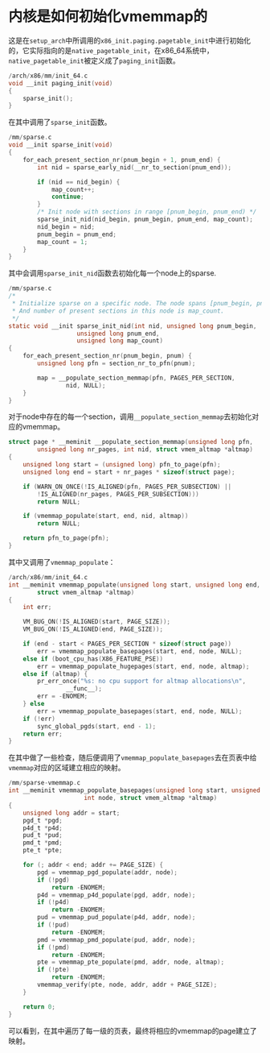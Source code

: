 # 内核是如何初始化vmemmap的

这是在`setup_arch`中所调用的`x86_init.paging.pagetable_init`中进行初始化的，它实际指向的是`native_pagetable_init`，在x86_64系统中，`native_pagetable_init`被定义成了`paging_init`函数。

```C
/arch/x86/mm/init_64.c
void __init paging_init(void)
{
	sparse_init();
}
```

在其中调用了`sparse_init`函数。

```C
/mm/sparse.c
void __init sparse_init(void)
{
    for_each_present_section_nr(pnum_begin + 1, pnum_end) {
		int nid = sparse_early_nid(__nr_to_section(pnum_end));

		if (nid == nid_begin) {
			map_count++;
			continue;
		}
		/* Init node with sections in range [pnum_begin, pnum_end) */
		sparse_init_nid(nid_begin, pnum_begin, pnum_end, map_count);
		nid_begin = nid;
		pnum_begin = pnum_end;
		map_count = 1;
	}
}
```

其中会调用`sparse_init_nid`函数去初始化每一个node上的sparse.

```C
/mm/sparse.c
/*
 * Initialize sparse on a specific node. The node spans [pnum_begin, pnum_end)
 * And number of present sections in this node is map_count.
 */
static void __init sparse_init_nid(int nid, unsigned long pnum_begin,
				   unsigned long pnum_end,
				   unsigned long map_count)
{
    for_each_present_section_nr(pnum_begin, pnum) {
		unsigned long pfn = section_nr_to_pfn(pnum);

		map = __populate_section_memmap(pfn, PAGES_PER_SECTION,
				nid, NULL);
	}
}
```

对于node中存在的每一个section，调用`__populate_section_memmap`去初始化对应的vmemmap。

```C
struct page * __meminit __populate_section_memmap(unsigned long pfn,
		unsigned long nr_pages, int nid, struct vmem_altmap *altmap)
{
	unsigned long start = (unsigned long) pfn_to_page(pfn);
	unsigned long end = start + nr_pages * sizeof(struct page);

	if (WARN_ON_ONCE(!IS_ALIGNED(pfn, PAGES_PER_SUBSECTION) ||
		!IS_ALIGNED(nr_pages, PAGES_PER_SUBSECTION)))
		return NULL;

	if (vmemmap_populate(start, end, nid, altmap))
		return NULL;

	return pfn_to_page(pfn);
}
```

其中又调用了`vmemmap_populate`：

```C
/arch/x86/mm/init_64.c
int __meminit vmemmap_populate(unsigned long start, unsigned long end, int node,
		struct vmem_altmap *altmap)
{
	int err;

	VM_BUG_ON(!IS_ALIGNED(start, PAGE_SIZE));
	VM_BUG_ON(!IS_ALIGNED(end, PAGE_SIZE));

	if (end - start < PAGES_PER_SECTION * sizeof(struct page))
		err = vmemmap_populate_basepages(start, end, node, NULL);
	else if (boot_cpu_has(X86_FEATURE_PSE))
		err = vmemmap_populate_hugepages(start, end, node, altmap);
	else if (altmap) {
		pr_err_once("%s: no cpu support for altmap allocations\n",
				__func__);
		err = -ENOMEM;
	} else
		err = vmemmap_populate_basepages(start, end, node, NULL);
	if (!err)
		sync_global_pgds(start, end - 1);
	return err;
}
```

在其中做了一些检查，随后便调用了`vmemmap_populate_basepages`去在页表中给`vmemmap`对应的区域建立相应的映射。

```C
/mm/sparse-vmemmap.c
int __meminit vmemmap_populate_basepages(unsigned long start, unsigned long end,
					 int node, struct vmem_altmap *altmap)
{
	unsigned long addr = start;
	pgd_t *pgd;
	p4d_t *p4d;
	pud_t *pud;
	pmd_t *pmd;
	pte_t *pte;

	for (; addr < end; addr += PAGE_SIZE) {
		pgd = vmemmap_pgd_populate(addr, node);
		if (!pgd)
			return -ENOMEM;
		p4d = vmemmap_p4d_populate(pgd, addr, node);
		if (!p4d)
			return -ENOMEM;
		pud = vmemmap_pud_populate(p4d, addr, node);
		if (!pud)
			return -ENOMEM;
		pmd = vmemmap_pmd_populate(pud, addr, node);
		if (!pmd)
			return -ENOMEM;
		pte = vmemmap_pte_populate(pmd, addr, node, altmap);
		if (!pte)
			return -ENOMEM;
		vmemmap_verify(pte, node, addr, addr + PAGE_SIZE);
	}

	return 0;
}
```

可以看到，在其中遍历了每一级的页表，最终将相应的vmemmap的page建立了映射。


